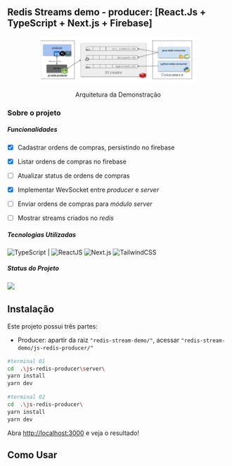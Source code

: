 ## Redis Streams demo - producer: [React.Js + TypeScript + Next.js + Firebase]

<div align="center">
  <img  width="70%" 
    src="https://github.com/gustavoramosdesousa/redis-stream-demo/blob/main/images/redis-stream-demo.png" alt="redis-arch" />
  <p>Arquitetura da Demonstração</p>
</div>

### Sobre o projeto

##### Funcionalidades

- [x]  Cadastrar ordens de compras, persistindo no firebase
- [x]  Listar ordens de compras no firebase  
- [ ]  Atualizar status de ordens de compras
- [x]  Implementar WevSocket entre *producer* e *server*
- [ ]  Enviar ordens de compras para *módulo server*
- [ ]  Mostrar streams criados no *redis* 


##### Tecnologias Utilizadas
 ![TypeScript](https://img.shields.io/badge/-TypeScript-blue?style=flat&logo=typescript&logoColor=white) | ![ReactJS](https://img.shields.io/badge/-ReactJs-0A1A2F?style=flat&logo=react) ![Next.js](https://img.shields.io/badge/-Next.js-0A1A2F?style=flat&logo=next.js) ![TailwindCSS](https://img.shields.io/badge/-TailwindCSS-06B6D4?style=flat&logo=tailwindcss&logoColor=black) 

##### Status do Projeto
![](https://img.shields.io/badge/STATUS-EM_ANDAMENTO-orange)

## Instalação

Este projeto possui três partes:
- Producer: apartir da raiz `"redis-stream-demo/"`, acessar `"redis-stream-demo/js-redis-producer/"`
```bash
#terminal 01
cd  .\js-redis-producer\server\
yarn install
yarn dev
```
```bash
#terminal 02
cd  .\js-redis-producer\
yarn install
yarn dev
```


Abra [http://localhost:3000](http://localhost:3000) e veja o resultado!

## Como Usar

